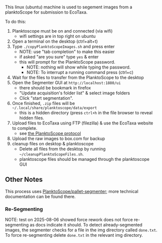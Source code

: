 This linux (ubuntu) machine is used to segement images from a planktoScope for submission to EcoTaxa.

To do this:

1. Planktoscope must be on and connected (via wifi)
    * wifi settings are in top right on ubuntu
3. Open a terminal on the desktop (ctrl+alt+t)
4. Type `./copyPlanktoScopeImages.sh` and press enter
    * NOTE: use "tab completion" to make this easier
    * if asked "are you sure" type `yes` & enter
    * this will prompt for the PlanktoScope password. 
      * NOTE: nothing will show while typing the password.
      * NOTE: To interrupt a running command press (ctrl+c)
6. Wait for the files to transfer from the PlanktoScope to the desktop
7. Open the Segmenter GUI at `http://localhost:1880/ui`
    * there should be bookmark in firefox 
    * "Update acquisition's folder list" & select image folders
    * Click "start segmentation". 
9. Once finished, `.zip` files will be `~/.local/share/planktoscope/data/export`
     * this is a hidden directory (press `ctrl+h` in the file browser to reveal hidden files.
11. Upload files to EcoTaxa using FTP (filezilla) & use the EcoTaxa website to complete.
     * see [the PlanktoScope protocol](https://www.protocols.io/view/planktoscope-protocol-for-plankton-imaging-bp2l6bq3zgqe/v4)
12. Upload the raw images to box.com for backup
13. cleanup files on desktop & planktoscope
     * Delete all files from the desktop by running `~/cleanupPlanktoScopeFiles.sh`.
     * planktoscope files should be managed through the planktoscope GUI



## Other Notes
This process uses [PlanktoScope/pallet-segmenter](https://github.com/PlanktoScope/pallet-segmenter); more technical documentation can be found there.

### Re-Segmenting
NOTE: test on 2025-08-06 showed force rework does not force re-segmenting as docs indicate it should.
To detect already-segmented images, the segmenter checks for a file in the img directory called `done.txt`.
To force re-segmenting delete `done.txt` in the relevant img directory.
